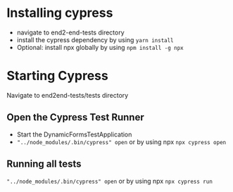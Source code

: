 # Installing cypress

* navigate to end2-end-tests directory
* install the cypress dependency by using `yarn install`
* Optional: install npx globally by using `npm install -g npx`

# Starting Cypress

Navigate to end2end-tests/tests directory

## Open the Cypress Test Runner

* Start the DynamicFormsTestApplication
* `"../node_modules/.bin/cypress" open` or by using npx `npx cypress open`

## Running all tests

`"../node_modules/.bin/cypress" open` or by using npx `npx cypress run`


 